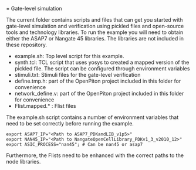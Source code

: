 = Gate-level simulation

The current folder contains scripts and files that can get you started with gate-level simulation and verification using pickled files and open-source tools and
technology libraries. To run the example you will need to obtain either the ASAP7 or Nangate 45 libraries. The libraries are not included in these repository.


- example.sh: Top level script for this example.
- synth.tcl: TCL script that uses yosys to created a mapped version of the pickled file. The script can be configured through environment variables
- stimuli.txt: Stimuli files for the gate-level verification
- define.tmp.h:  part of the OpenPiton project included in this folder for convenience
- network_define.v: part of the OpenPiton project included in this folder for convenience
- Flist.mapped.* : Flist files


The example.sh script contains a number of environment variables that need to be set correctly before running the example.
```
export ASAP7_IP="<Path to ASAP7_PDKandLIB_v1p5>"
export NAN45_IP="<Path to NangateOpenCellLibrary_PDKv1_3_v2010_12>"
export ASIC_PROCESS="nan45"; # Can be nan45 or asap7
```

Furthermore, the Flists need to be enhanced with the correct paths to the node libraries.